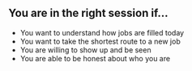 ## You are in the right session if...
  - You want to understand how jobs are filled today<!-- .element: class="fragment" data-fragment-index="1" -->
  - You want to take the shortest route to a new job<!-- .element: class="fragment" data-fragment-index="2" -->
  - You are willing to show up and be seen<!-- .element: class="fragment" data-fragment-index="3" -->
  - You are able to be honest about who you are<!-- .element: class="fragment" data-fragment-index="4" -->
